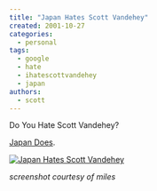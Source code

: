 ```yaml
---
title: "Japan Hates Scott Vandehey"
created: 2001-10-27
categories:
  - personal
tags:
  - google
  - hate
  - ihatescottvandehey
  - japan
authors:
  - scott
---
```


Do You Hate Scott Vandehey?

[Japan Does](http://spaceninja.local/gallery/miles/ihsv.gif).

[![Japan Hates Scott Vandehey](/images/3188654389_bebd5fe845.jpg)](http://www.flickr.com/photos/spaceninja/3188654389/)

_screenshot courtesy of miles_
